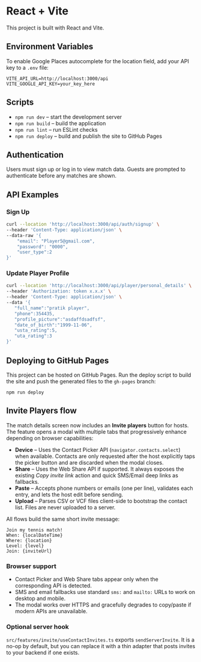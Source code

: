 # React + Vite

This project is built with React and Vite.

## Environment Variables

To enable Google Places autocomplete for the location field, add your API key to a `.env` file:

```
VITE_API_URL=http://localhost:3000/api
VITE_GOOGLE_API_KEY=your_key_here
```

## Scripts

- `npm run dev` – start the development server
- `npm run build` – build the application
- `npm run lint` – run ESLint checks
- `npm run deploy` – build and publish the site to GitHub Pages

## Authentication

Users must sign up or log in to view match data. Guests are prompted to authenticate before any matches are shown.

## API Examples

### Sign Up

```bash
curl --location 'http://localhost:3000/api/auth/signup' \
--header 'Content-Type: application/json' \
--data-raw '{
    "email": "Player5@gmail.com",
    "password": "0000",
    "user_type":2
}'
```

### Update Player Profile

```bash
curl --location 'http://localhost:3000/api/player/personal_details' \
--header 'Authorization: token x.x.x' \
--header 'Content-Type: application/json' \
--data '{
   "full_name":"pratik player",
   "phone":354435,
   "profile_picture":"asdaffdsadfsf",
   "date_of_birth":"1999-11-06",
   "usta_rating":5,
   "uta_rating":3
}'
```

## Deploying to GitHub Pages

This project can be hosted on GitHub Pages. Run the deploy script to build the site and push the generated files to the `gh-pages` branch:

```
npm run deploy
```

## Invite Players flow

The match details screen now includes an **Invite players** button for hosts. The feature opens a modal with multiple tabs that progressively enhance depending on browser capabilities:

- **Device** – Uses the Contact Picker API (`navigator.contacts.select`) when available. Contacts are only requested after the host explicitly taps the picker button and are discarded when the modal closes.
- **Share** – Uses the Web Share API if supported. It always exposes the existing _Copy invite link_ action and quick SMS/Email deep links as fallbacks.
- **Paste** – Accepts phone numbers or emails (one per line), validates each entry, and lets the host edit before sending.
- **Upload** – Parses CSV or VCF files client-side to bootstrap the contact list. Files are never uploaded to a server.

All flows build the same short invite message:

```
Join my tennis match!
When: {localDateTime}
Where: {location}
Level: {level}
Join: {inviteUrl}
```

### Browser support

- Contact Picker and Web Share tabs appear only when the corresponding API is detected.
- SMS and email fallbacks use standard `sms:` and `mailto:` URLs to work on desktop and mobile.
- The modal works over HTTPS and gracefully degrades to copy/paste if modern APIs are unavailable.

### Optional server hook

`src/features/invite/useContactInvites.ts` exports `sendServerInvite`. It is a no-op by default, but you can replace it with a thin adapter that posts invites to your backend if one exists.
